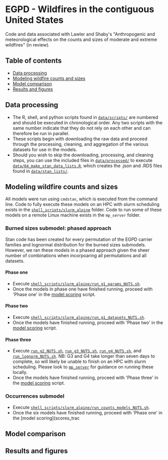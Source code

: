 # EGPD - Wildfires in the contiguous United States
Code and data associated with Lawler and Shaby's "Anthropogenic and meteorological effects on the counts and sizes of moderate and extreme wildfires" (in review).

## Table of contents
* [Data processing](#data-processing)
* [Modeling wildfire counts and sizes](#modeling-wildfire-counts-and-sizes)
* [Model comparison](#comparison)
* [Results and figures](#results)

## Data processing
- The R, shell, and python scripts found in [`data/scripts/`](data/scripts/) are numbered and should be executed in chronological order. Any two scripts with the same number indicate that they do not rely on each other and can therefore be run in parallel.
- These scripts begin with downloading the raw data and proceed through the processing, cleaning, and aggregation of the various datasets for use in the models.
- Should you wish to skip the downloading, processing, and cleaning steps, you can use the included files in [`data/processed/`](data/processed/) to execute [`data/04_make_stan_data_lists.R`](data/04_make_stan_data_lists.R), which creates the .json and .RDS files found in [`data/stan_lists/`](data/stan_lists/).

## Modeling wildfire counts and sizes
All models were run using `cmdstan`, which is executed from the command line. Code to fully execute these models on an HPC with slurm scheduling exists in the [`shell_scripts/slurm_alpine`](shell_scripts/slurm_alpine/) folder. Code to run some of these models on a remote Linux machine exists in the `mp_server` folder. 
### Burned sizes submodel: phased approach
Stan code has been created for every permutation of the EGPD carrier families and lognormal distribution for the burned sizes submodels. However, we ran these models in a phased approach given the sheer number of combinations when incorpoaring all permutations and all datasets.
#### Phase one
- Execute [`shell_scripts/slurm_alpine/run_g1_params_NUTS.sh`](shell_scripts/slurm_alpine/run_g1_params_NUTS.sh).
- Once the models in phase one have finished running, proceed with 'Phase one' in the [model scoring](scores_traceplots/model_comparison.R) script.
#### Phase two
- Execute [`shell_scripts/slurm_alpine/run_g1_datasets_NUTS.sh`](shell_scripts/slurm_alpine/run_g1_datasets_NUTS.sh).
- Once the models have finished running, proceed with 'Phase two' in the [model scoring](scores_traceplots/model_comparison.R) script.
#### Phase three
- Execute [`run_g2_NUTS.sh`](shell_scripts/slurm_alpine/run_g2_NUTS.sh), [`run_g3_NUTS.sh`](shell_scripts/slurm_alpine/run_g3_NUTS.sh), [`run_g4_NUTS.sh`](shell_scripts/slurm_alpine/run_g4_NUTS.sh), and [`run_lognorm_NUTS.sh`](shell_scripts/slurm_alpine/run_lognorm_NUTS.sh). NB: G3 and G4 take longer than seven days to complete, so will likely be unable to finish on an HPC with slurm scheduling. Please look to [`mp_server`](shell_scripts/mp_server) for guidance on running these locally.
- Once the models have finished running, proceed with 'Phase three' in the  [model scoring](scores_traceplots/model_comparison.R) script.
### Occurrences submodel
- Execute [`shell_scripts/slurm_alpine/run_counts_models_NUTS.sh`](shell_scripts/slurm_alpine/run_counts_models_NUTS.sh).
- Once the six models have finished running, proceed with 'Phase one' in the [model scoring](scores_trac

## Model comparison

## Results and figures




